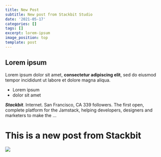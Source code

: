 ```yaml
---
title: New Post
subtitle: New post from Stackbit Studio
date: '2021-05-17'
categories: []
tags: []
excerpt: lorem-ipsum
image_position: top
template: post
---
```

## Lorem ipsum

Lorem ipsum dolor sit amet, **consectetur adipiscing elit**, sed do eiusmod tempor incididunt ut labore et dolore magna aliqua.

*   Lorem ipsum
*   dolor sit amet

***Stackbit***. Internet. San Francisco, CA 339 followers. The first open, complete platform for the Jamstack, helping developers, designers and marketers to make the ...

# This is a new post from Stackbit 

![](https://lh3.googleusercontent.com/pw/ACtC-3fUuED0QOpm2X_RZBoUis\_3p1LQhKrxMkOYZlGPB82djQq_AFewA5USXp4IWUP802Tp2q_BLFkbklzOeQ7trumz4xNSVzEk4KM1TtiDxkOqB5C8op7iCWg2ke5cjSIUUI-eDCJqHZ84EGaGl4AJWHFqNw=w800-h500-no)
